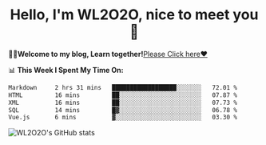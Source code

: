 <h1 align = "center">Hello, I'm WL2O2O, nice to meet you 👋</h1>

🧑‍💻**Welcome to my blog, Learn together!**[Please Click here❤️](https://wl2o2o.github.io)

📊 **This Week I Spent My Time On:**
<!--START_SECTION:waka-->

```txt
Markdown     2 hrs 31 mins   ██████████████████░░░░░░░   72.01 %
HTML         16 mins         ██░░░░░░░░░░░░░░░░░░░░░░░   07.87 %
XML          16 mins         ██░░░░░░░░░░░░░░░░░░░░░░░   07.73 %
SQL          14 mins         █▓░░░░░░░░░░░░░░░░░░░░░░░   06.78 %
Vue.js       6 mins          ▓░░░░░░░░░░░░░░░░░░░░░░░░   03.30 %
```

<!--END_SECTION:waka-->

![WL2O2O's GitHub stats](https://github-readme-stats.vercel.app/api?username=wl2o2o&show_icons=true)


<!--
**WL2O2O/WL2O2O** is a ✨ _special_ ✨ repository because its `README.md` (this file) appears on your GitHub profile.

Here are some ideas to get you started:

- 🔭 I’m currently working on ...
- 🌱 I’m currently learning ...
- 👯 I’m looking to collaborate on ...
- 🤔 I’m looking for help with ...
- 💬 Ask me about ...
- 📫 How to reach me: ...
- 😄 Pronouns: ...
- ⚡ Fun fact: ...
-->
